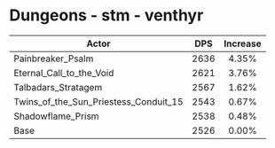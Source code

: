 # Dungeons - stm - venthyr
| Actor | DPS | Increase |
|---|:---:|:---:|
|Painbreaker_Psalm|2636|4.35%|
|Eternal_Call_to_the_Void|2621|3.76%|
|Talbadars_Stratagem|2567|1.62%|
|Twins_of_the_Sun_Priestess_Conduit_15|2543|0.67%|
|Shadowflame_Prism|2538|0.48%|
|Base|2526|0.00%|

